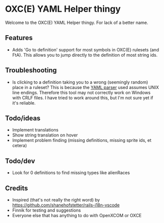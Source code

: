 # OXC(E) YAML Helper thingy
Welcome to the OXC(E) YAML Helper thingy. For lack of a better name.

## Features
- Adds 'Go to definition' support for most symbols in OXC(E) rulesets (and FtA). This allows you to jump directly to the definition of most string ids.

## Troubleshooting
- Is clicking to a definition taking you to a wrong (seemingly random) place in a ruleset? This is because the [YAML parser](https://www.npmjs.com/package/yaml) used assumes UNIX line endings. Therefore this tool may not correctly work on Windows with CRLF files. I have tried to work around this, but I'm not sure yet if it's reliable.

## Todo/ideas
- Implement translations
- Show string translation on hover
- Implement problem finding (missing definitions, missing sprite ids, et cetera)

## Todo/dev
- Look for 0 definitions to find missing types like alienRaces

## Credits
- Inspired (that's not really the right word) by https://github.com/shanehofstetter/rails-i18n-vscode
- Finnik for testing and suggestions
- Everyone else that has anything to do with OpenXCOM or OXCE